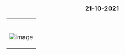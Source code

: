 #

### <p align="center"> 21-10-2021 </p>

<table>
	<tr>
		 <td>


</br>
	

![image](https://user-images.githubusercontent.com/76246106/138256869-c26f8b92-aab0-4d6d-9d34-de6f279eef66.png)

       
</table>

</br> 
